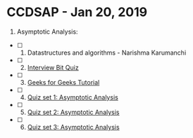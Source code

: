 # CCDSAP - Jan 20, 2019

1. Asymptotic Analysis:

- [ ] 1. Datastructures and algorithms - Narishma Karumanchi
- [ ] 2. [Interview Bit Quiz](https://www.interviewbit.com/courses/programming/topics/time-complexity/)
- [ ] 3. [Geeks for Geeks Tutorial](https://www.geeksforgeeks.org/fundamentals-of-algorithms/#AnalysisofAlgorithms)
- [ ] 4. [Quiz set 1: Asymptotic Analysis](https://www.geeksforgeeks.org/algorithms-gq/analysis-of-algorithms-gq/)
- [ ] 5. [Quiz set 2: Asymptotic Analysis](https://www.geeksforgeeks.org/algorithms-gq/analysis-of-algorithms-recurrences-gq/)
- [ ] 6. [Quiz set 3: Asymptotic Analysis](https://discuss.codechef.com/questions/122289/multiple-choice-questions-related-to-testing-knowledge-about-time-and-space-complexity-of-a-program)
